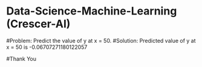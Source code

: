 # Data-Science-Machine-Learning (Crescer-AI)

#Problem:  Predict the value of y at x = 50.
#Solution: Predicted value of y at x = 50 is -0.06707271180122057 

#Thank You
